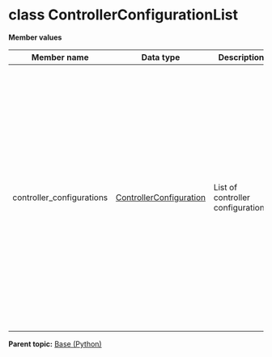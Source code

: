# class ControllerConfigurationList

 **Member values** 

|Member name|Data type|Description|Usage|
|-----------|---------|-----------|-----|
|controller\_configurations| [ControllerConfiguration](ControllerConfiguration.md#)|List of controller configurations|Repeated message fields are represented as an object that acts like a Python sequence. However, You must use add\(\) instead of append\(\). It also has an extend\(\) function that appends an entire list of messages, but makes a copy of every message in the list.|

**Parent topic:** [Base \(Python\)](../../summary_pages/Base.md)


